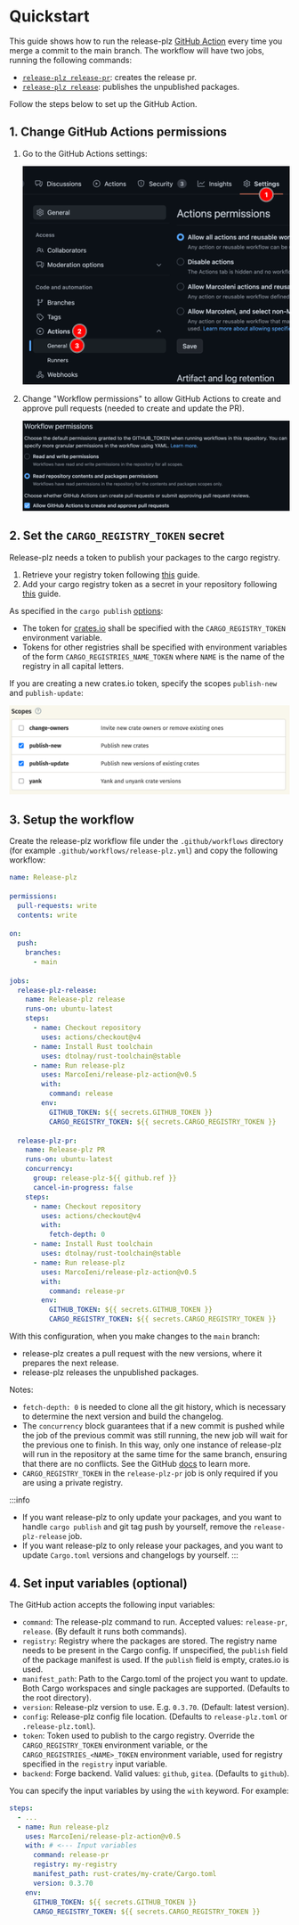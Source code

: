 # Quickstart

This guide shows how to run the release-plz
[GitHub Action](https://github.com/marketplace/actions/release-plz)
every time you merge a commit to the main branch.
The workflow will have two jobs, running the following commands:

- [`release-plz release-pr`](../usage/release-pr.md): creates the release pr.
- [`release-plz release`](../usage/release.md): publishes the unpublished packages.

Follow the steps below to set up the GitHub Action.

## 1. Change GitHub Actions permissions

1. Go to the GitHub Actions settings:

   ![actions settings](../assets/actions_settings.png)

2. Change "Workflow permissions" to allow GitHub Actions to create and approve
   pull requests (needed to create and update the PR).

   ![workflow permission](../assets/workflow_permissions.png)

## 2. Set the `CARGO_REGISTRY_TOKEN` secret

Release-plz needs a token to publish your packages to the cargo registry.

1. Retrieve your registry token following
   [this](https://doc.rust-lang.org/cargo/reference/publishing.html#before-your-first-publish)
   guide.
2. Add your cargo registry token as a secret in your repository following
   [this](https://docs.github.com/en/actions/security-guides/encrypted-secrets#creating-encrypted-secrets-for-a-repository)
   guide.

As specified in the `cargo publish`
[options](https://doc.rust-lang.org/cargo/commands/cargo-publish.html#publish-options):

- The token for [crates.io](https://crates.io/) shall be specified with the `CARGO_REGISTRY_TOKEN`
  environment variable.
- Tokens for other registries shall be specified with environment variables of the form
  `CARGO_REGISTRIES_NAME_TOKEN` where `NAME` is the name of the registry in all capital letters.

If you are creating a new crates.io token, specify the scopes `publish-new` and `publish-update`:

![token scope](../assets/token_scope.png)

## 3. Setup the workflow

Create the release-plz workflow file under the `.github/workflows` directory
(for example `.github/workflows/release-plz.yml`)
and copy the following workflow:

```yaml
name: Release-plz

permissions:
  pull-requests: write
  contents: write

on:
  push:
    branches:
      - main

jobs:
  release-plz-release:
    name: Release-plz release
    runs-on: ubuntu-latest
    steps:
      - name: Checkout repository
        uses: actions/checkout@v4
      - name: Install Rust toolchain
        uses: dtolnay/rust-toolchain@stable
      - name: Run release-plz
        uses: MarcoIeni/release-plz-action@v0.5
        with:
          command: release
        env:
          GITHUB_TOKEN: ${{ secrets.GITHUB_TOKEN }}
          CARGO_REGISTRY_TOKEN: ${{ secrets.CARGO_REGISTRY_TOKEN }}

  release-plz-pr:
    name: Release-plz PR
    runs-on: ubuntu-latest
    concurrency:
      group: release-plz-${{ github.ref }}
      cancel-in-progress: false
    steps:
      - name: Checkout repository
        uses: actions/checkout@v4
        with:
          fetch-depth: 0
      - name: Install Rust toolchain
        uses: dtolnay/rust-toolchain@stable
      - name: Run release-plz
        uses: MarcoIeni/release-plz-action@v0.5
        with:
          command: release-pr
        env:
          GITHUB_TOKEN: ${{ secrets.GITHUB_TOKEN }}
          CARGO_REGISTRY_TOKEN: ${{ secrets.CARGO_REGISTRY_TOKEN }}
```

With this configuration, when you make changes to the `main` branch:

- release-plz creates a pull request with the new versions,
  where it prepares the next release.
- release-plz releases the unpublished packages.

Notes:

- `fetch-depth: 0` is needed to clone all the git history, which is necessary to
  determine the next version and build the changelog.
- The `concurrency` block guarantees that if a new commit is pushed while the job of the previous
  commit was still running, the new job will wait for the previous one to finish.
  In this way, only one instance of release-plz will run in the repository at the same time for
  the same branch, ensuring that there are no conflicts.
  See the GitHub [docs](https://docs.github.com/en/actions/writing-workflows/workflow-syntax-for-github-actions#jobsjob_idconcurrency)
  to learn more.
- `CARGO_REGISTRY_TOKEN` in the `release-plz-pr` job is only required if you
  are using a private registry.

:::info
- If you want release-plz to only update your packages,
  and you want to handle `cargo publish` and git tag push by yourself,
  remove the `release-plz-release` job.
- If you want release-plz to only release your packages,
  and you want to update `Cargo.toml` versions and changelogs by yourself.
:::

## 4. Set input variables (optional)

The GitHub action accepts the following input variables:

- `command`: The release-plz command to run. Accepted values: `release-pr`,
  `release`. (By default it runs both commands).
- `registry`: Registry where the packages are stored.
  The registry name needs to be present in the Cargo config.
  If unspecified, the `publish` field of the package manifest is used.
  If the `publish` field is empty, crates.io is used.
- `manifest_path`: Path to the Cargo.toml of the project you want to update.
  Both Cargo workspaces and single packages are supported. (Defaults to the root
  directory).
- `version`: Release-plz version to use. E.g. `0.3.70`. (Default: latest version).
- `config`: Release-plz config file location. (Defaults to
  `release-plz.toml` or `.release-plz.toml`).
- `token`: Token used to publish to the cargo registry.
  Override the `CARGO_REGISTRY_TOKEN` environment variable, or the `CARGO_REGISTRIES_<NAME>_TOKEN`
  environment variable, used for registry specified in the `registry` input variable.
- `backend`: Forge backend. Valid values: `github`, `gitea`. (Defaults to `github`).

You can specify the input variables by using the `with` keyword.
For example:

```yaml
steps:
  - ...
  - name: Run release-plz
    uses: MarcoIeni/release-plz-action@v0.5
    with: # <--- Input variables
      command: release-pr
      registry: my-registry
      manifest_path: rust-crates/my-crate/Cargo.toml
      version: 0.3.70
    env:
      GITHUB_TOKEN: ${{ secrets.GITHUB_TOKEN }}
      CARGO_REGISTRY_TOKEN: ${{ secrets.CARGO_REGISTRY_TOKEN }}
```
